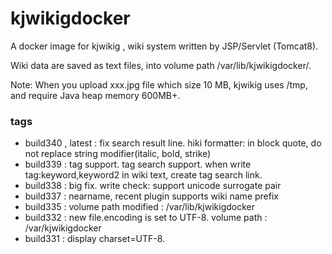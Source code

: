 # kjwikigdocker
A docker image for kjwikig , wiki system written by JSP/Servlet (Tomcat8).

Wiki data are saved as text files, into volume path /var/lib/kjwikigdocker/.

Note: When you upload xxx.jpg file which size 10 MB, kjwikig uses /tmp, 
and require Java heap memory 600MB+.

### tags

* build340 , latest : fix search result line. hiki formatter: in block quote, do not replace string modifier(italic, bold, strike)
* build339 : tag support. tag search support. when write tag:keyword,keyword2 in wiki text, create tag search link.
* build338 : big fix. write check: support unicode surrogate pair
* build337 : nearname, recent plugin supports wiki name prefix
* build335 : volume path modified : /var/lib/kjwikigdocker
* build332 : new file.encoding is set to UTF-8. volume path : /var/kjwikigdocker
* build331 : display charset=UTF-8.

